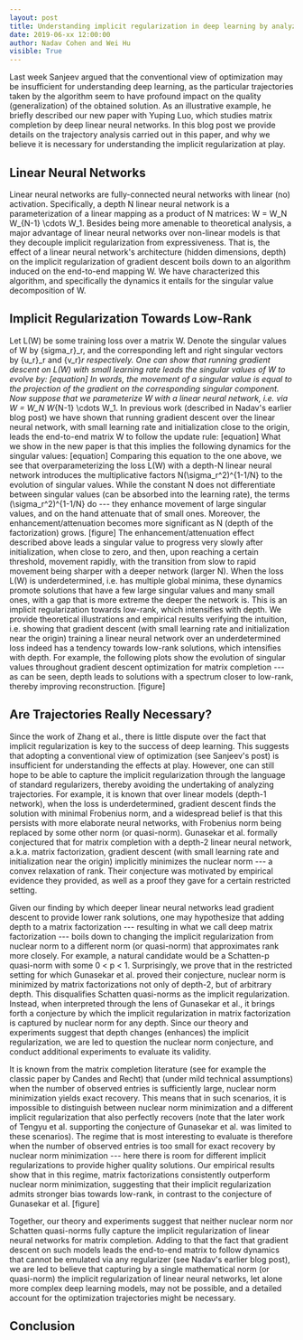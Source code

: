 ```yaml
---
layout: post
title: Understanding implicit regularization in deep learning by analyzing trajectories of gradient descent
date: 2019-06-xx 12:00:00
author: Nadav Cohen and Wei Hu
visible: True
---
```


Last week Sanjeev argued that the conventional view of optimization may be insufficient for understanding deep learning, as the particular trajectories taken by the algorithm seem to have profound impact on the quality (generalization) of the obtained solution.
As an illustrative example, he briefly described our new paper with Yuping Luo, which studies matrix completion by deep linear neural networks.
In this blog post we provide details on the trajectory analysis carried out in this paper, and why we believe it is necessary for understanding the implicit regularization at play.

## Linear Neural Networks

Linear neural networks are fully-connected neural networks with linear (no) activation. 
Specifically, a depth N linear neural network is a parameterization of a linear mapping as a product of N matrices: W = W_N W_{N-1} \cdots W_1.
Besides being more amenable to theoretical analysis, a major advantage of linear neural networks over non-linear models is that they decouple implicit regularization from expressiveness.
That is, the effect of a linear neural network's architecture (hidden dimensions, depth) on the implicit regularization of gradient descent boils down to an algorithm induced on the end-to-end mapping W.
We have characterized this algorithm, and specifically the dynamics it entails for the singular value decomposition of W.

## Implicit Regularization Towards Low-Rank

Let L(W) be some training loss over a matrix W.
Denote the singular values of W by {sigma_r}_r, and the corresponding left and right singular vectors by {u_r}_r and {v_r}_r respectively.
One can show that running gradient descent on L(W) with small learning rate leads the singular values of W to evolve by:
[equation]
In words, the movement of a singular value is equal to the projection of the gradient on the corresponding singular component.
Now suppose that we parameterize W with a linear neural network, i.e. via W = W_N W_{N-1} \cdots W_1.
In previous work (described in Nadav's earlier blog post) we have shown that running gradient descent over the linear neural network, with small learning rate and initialization close to the origin, leads the end-to-end matrix W to follow the update rule:
[equation]
What we show in the new paper is that this implies the following dynamics for the singular values:
[equation]
Comparing this equation to the one above, we see that overparameterizing the loss L(W) with a depth-N linear neural network introduces the multiplicative factors N(\sigma_r^2)^{1-1/N} to the evolution of singular values.
While the constant N does not differentiate between singular values (can be absorbed into the learning rate), the terms (\sigma_r^2)^{1-1/N} do --- they enhance movement of large singular values, and on the hand attenuate that of small ones.
Moreover, the enhancement/attenuation becomes more significant as N (depth of the factorization) grows.
[figure]
The enhancement/attenuation effect described above leads a singular value to progress very slowly after initialization, when close to zero, and then, upon reaching a certain threshold, movement rapidly, with the transition from slow to rapid movement being sharper with a deeper network (larger N).
When the loss L(W) is underdetermined, i.e. has multiple global minima, these dynamics promote solutions that have a few large singular values and many small ones, with a gap that is more extreme the deeper the network is. 
This is an implicit regularization towards low-rank, which intensifies with depth.
We provide theoretical illustrations and empirical results verifying the intuition, i.e. showing that gradient descent (with small learning rate and initialization near the origin) training a linear neural network over an underdetermined loss indeed has a tendency towards low-rank solutions, which intensifies with depth.
For example, the following plots show the evolution of singular values throughout gradient descent optimization for matrix completion --- as can be seen, depth leads to solutions with a spectrum closer to low-rank, thereby improving reconstruction.
[figure]

## Are Trajectories Really Necessary?

Since the work of Zhang et al., there is little dispute over the fact that implicit regularization is key to the success of deep learning.
This suggests that adopting a conventional view of optimization (see Sanjeev's post) is insufficient for understanding the effects at play.
However, one can still hope to be able to capture the implicit regularization through the language of standard regularizers, thereby avoiding the undertaking of analyzing trajectories.
For example, it is known that over linear models (depth-1 network), when the loss is underdetermined, gradient descent finds the solution with minimal Frobenius norm, and a widespread belief is that this persists with more elaborate neural networks, with Frobenius norm being replaced by some other norm (or quasi-norm).
Gunasekar et al. formally conjectured that for matrix completion with a depth-2 linear neural network, a.k.a. matrix factorization, gradient descent (with small learning rate and initialization near the origin) implicitly minimizes the nuclear norm --- a convex relaxation of rank.
Their conjecture was motivated by empirical evidence they provided, as well as a proof they gave for a certain restricted setting.

Given our finding by which deeper linear neural networks lead gradient descent to provide lower rank solutions, one may hypothesize that adding depth to a matrix factorization --- resulting in what we call deep matrix factorization --- boils down to changing the implicit regularization from nuclear norm to a different norm (or quasi-norm) that approximates rank more closely.
For example, a natural candidate would be a Schatten-p quasi-norm with some 0 < p < 1.
Surprisingly, we prove that in the restricted setting for which Gunasekar et al. proved their conjecture, nuclear norm is minimized by matrix factorizations not only of depth-2, but of arbitrary depth.
This disqualifies Schatten quasi-norms as the implicit regularization.
Instead, when interpreted through the lens of Gunasekar et al., it brings forth a conjecture by which the implicit regularization in matrix factorization is captured by nuclear norm for any depth.
Since our theory and experiments suggest that depth changes (enhances) the implicit regularization, we are led to question the nuclear norm conjecture, and conduct additional experiments to evaluate its validity.

It is known from the matrix completion literature (see for example the classic paper by Candes and Recht) that (under mild technical assumptions) when the number of observed entries is sufficiently large, nuclear norm minimization yields exact recovery.
This means that in such scenarios, it is impossible to distinguish between nuclear norm minimization and a different implicit regularization that also perfectly recovers (note that the later work of Tengyu et al. supporting the conjecture of Gunasekar et al. was limited to these scenarios).
The regime that is most interesting to evaluate is therefore when the number of observed entries is too small for exact recovery by nuclear norm minimization --- here there is room for different implicit regularizations to provide higher quality solutions.
Our empirical results show that in this regime, matrix factorizations consistently outperform nuclear norm minimization, suggesting that their implicit regularization admits stronger bias towards low-rank, in contrast to the conjecture of Gunasekar et al.
[figure]

Together, our theory and experiments suggest that neither nuclear norm nor Schatten quasi-norms fully capture the implicit regularization of linear neural networks for matrix completion.
Adding to that the fact that gradient descent on such models leads the end-to-end matrix to follow dynamics that cannot be emulated via any regularizer (see Nadav's earlier blog post), we are led to believe that capturing by a single mathematical norm (or quasi-norm) the implicit regularization of linear neural networks, let alone more complex deep learning models, may not be possible, and a detailed account for the optimization trajectories might be necessary.

## Conclusion
